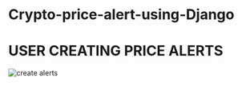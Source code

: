 ﻿# Crypto-price-alert-using-Django

# USER CREATING PRICE ALERTS 
 ![create alerts](https://github.com/user-attachments/assets/065e8528-e2f0-4f5d-9ced-0322932d0f2f)

